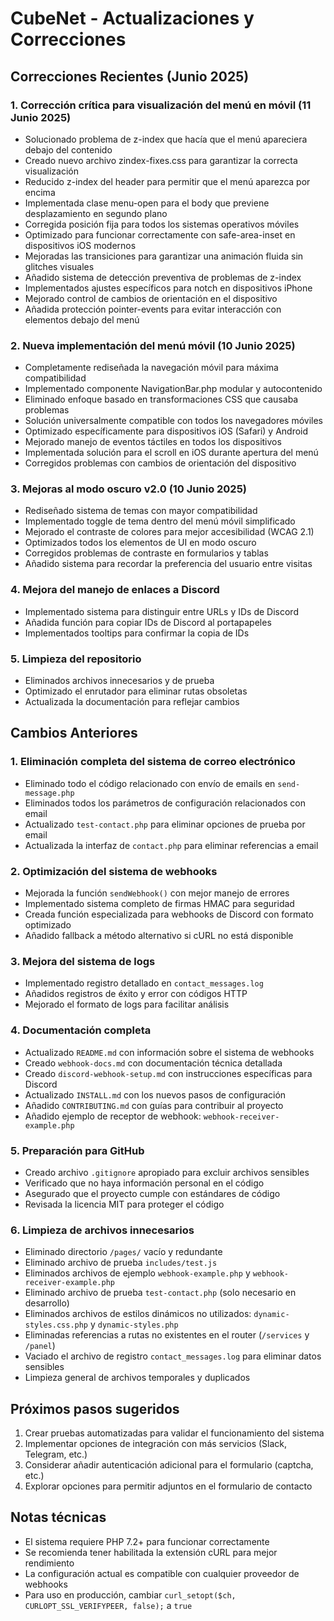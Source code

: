 # CubeNet - Actualizaciones y Correcciones

## Correcciones Recientes (Junio 2025)

### 1. Corrección crítica para visualización del menú en móvil (11 Junio 2025)
- Solucionado problema de z-index que hacía que el menú apareciera debajo del contenido
- Creado nuevo archivo zindex-fixes.css para garantizar la correcta visualización
- Reducido z-index del header para permitir que el menú aparezca por encima
- Implementada clase menu-open para el body que previene desplazamiento en segundo plano
- Corregida posición fija para todos los sistemas operativos móviles
- Optimizado para funcionar correctamente con safe-area-inset en dispositivos iOS modernos
- Mejoradas las transiciones para garantizar una animación fluida sin glitches visuales
- Añadido sistema de detección preventiva de problemas de z-index
- Implementados ajustes específicos para notch en dispositivos iPhone
- Mejorado control de cambios de orientación en el dispositivo
- Añadida protección pointer-events para evitar interacción con elementos debajo del menú

### 2. Nueva implementación del menú móvil (10 Junio 2025)
- Completamente rediseñada la navegación móvil para máxima compatibilidad
- Implementado componente NavigationBar.php modular y autocontenido
- Eliminado enfoque basado en transformaciones CSS que causaba problemas
- Solución universalmente compatible con todos los navegadores móviles
- Optimizado específicamente para dispositivos iOS (Safari) y Android
- Mejorado manejo de eventos táctiles en todos los dispositivos
- Implementada solución para el scroll en iOS durante apertura del menú
- Corregidos problemas con cambios de orientación del dispositivo

### 3. Mejoras al modo oscuro v2.0 (10 Junio 2025)
- Rediseñado sistema de temas con mayor compatibilidad
- Implementado toggle de tema dentro del menú móvil simplificado
- Mejorado el contraste de colores para mejor accesibilidad (WCAG 2.1)
- Optimizados todos los elementos de UI en modo oscuro
- Corregidos problemas de contraste en formularios y tablas
- Añadido sistema para recordar la preferencia del usuario entre visitas

### 4. Mejora del manejo de enlaces a Discord
- Implementado sistema para distinguir entre URLs y IDs de Discord
- Añadida función para copiar IDs de Discord al portapapeles
- Implementados tooltips para confirmar la copia de IDs

### 5. Limpieza del repositorio
- Eliminados archivos innecesarios y de prueba
- Optimizado el enrutador para eliminar rutas obsoletas
- Actualizada la documentación para reflejar cambios

## Cambios Anteriores

### 1. Eliminación completa del sistema de correo electrónico
- Eliminado todo el código relacionado con envío de emails en `send-message.php`
- Eliminados todos los parámetros de configuración relacionados con email
- Actualizado `test-contact.php` para eliminar opciones de prueba por email
- Actualizada la interfaz de `contact.php` para eliminar referencias a email

### 2. Optimización del sistema de webhooks
- Mejorada la función `sendWebhook()` con mejor manejo de errores
- Implementado sistema completo de firmas HMAC para seguridad
- Creada función especializada para webhooks de Discord con formato optimizado
- Añadido fallback a método alternativo si cURL no está disponible

### 3. Mejora del sistema de logs
- Implementado registro detallado en `contact_messages.log`
- Añadidos registros de éxito y error con códigos HTTP
- Mejorado el formato de logs para facilitar análisis

### 4. Documentación completa
- Actualizado `README.md` con información sobre el sistema de webhooks
- Creado `webhook-docs.md` con documentación técnica detallada
- Creado `discord-webhook-setup.md` con instrucciones específicas para Discord
- Actualizado `INSTALL.md` con los nuevos pasos de configuración
- Añadido `CONTRIBUTING.md` con guías para contribuir al proyecto
- Añadido ejemplo de receptor de webhook: `webhook-receiver-example.php`

### 5. Preparación para GitHub
- Creado archivo `.gitignore` apropiado para excluir archivos sensibles
- Verificado que no haya información personal en el código
- Asegurado que el proyecto cumple con estándares de código
- Revisada la licencia MIT para proteger el código

### 6. Limpieza de archivos innecesarios
- Eliminado directorio `/pages/` vacío y redundante
- Eliminado archivo de prueba `includes/test.js`
- Eliminados archivos de ejemplo `webhook-example.php` y `webhook-receiver-example.php`
- Eliminado archivo de prueba `test-contact.php` (solo necesario en desarrollo)
- Eliminados archivos de estilos dinámicos no utilizados: `dynamic-styles.css.php` y `dynamic-styles.php`
- Eliminadas referencias a rutas no existentes en el router (`/services` y `/panel`)
- Vaciado el archivo de registro `contact_messages.log` para eliminar datos sensibles
- Limpieza general de archivos temporales y duplicados

## Próximos pasos sugeridos
1. Crear pruebas automatizadas para validar el funcionamiento del sistema
2. Implementar opciones de integración con más servicios (Slack, Telegram, etc.)
3. Considerar añadir autenticación adicional para el formulario (captcha, etc.)
4. Explorar opciones para permitir adjuntos en el formulario de contacto

## Notas técnicas
- El sistema requiere PHP 7.2+ para funcionar correctamente
- Se recomienda tener habilitada la extensión cURL para mejor rendimiento
- La configuración actual es compatible con cualquier proveedor de webhooks
- Para uso en producción, cambiar `curl_setopt($ch, CURLOPT_SSL_VERIFYPEER, false);` a `true`
